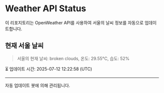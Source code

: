 
# Weather API Status

이 리포지토리는 OpenWeather API를 사용하여 서울의 날씨 정보를 자동으로 업데이트합니다.

## 현재 서울 날씨
> 서울의 현재 날씨: broken clouds, 온도: 29.55°C, 습도: 52%

⏳ 업데이트 시간: 2025-07-12 12:22:58 (UTC)

---
자동 업데이트 봇에 의해 관리됩니다.

